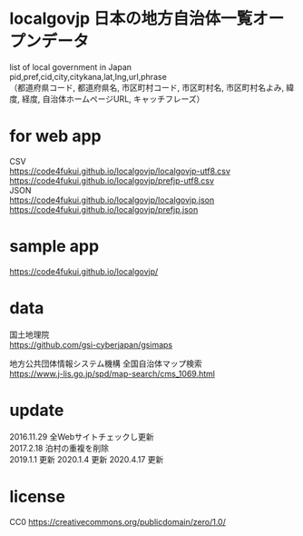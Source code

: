 # localgovjp 日本の地方自治体一覧オープンデータ
list of local government in Japan  
pid,pref,cid,city,citykana,lat,lng,url,phrase  
（都道府県コード, 都道府県名, 市区町村コード, 市区町村名, 市区町村名よみ, 緯度, 経度, 自治体ホームページURL, キャッチフレーズ）  

# for web app
CSV  
https://code4fukui.github.io/localgovjp/localgovjp-utf8.csv  
https://code4fukui.github.io/localgovjp/prefjp-utf8.csv  
JSON  
https://code4fukui.github.io/localgovjp/localgovjp.json  
https://code4fukui.github.io/localgovjp/prefjp.json  

# sample app
https://code4fukui.github.io/localgovjp/  

# data
国土地理院  
https://github.com/gsi-cyberjapan/gsimaps  

地方公共団体情報システム機構 全国自治体マップ検索  
https://www.j-lis.go.jp/spd/map-search/cms_1069.html  

# update
2016.11.29 全Webサイトチェックし更新  
2017.2.18 泊村の重複を削除  
2019.1.1 更新
2020.1.4 更新
2020.4.17 更新

# license
CC0 https://creativecommons.org/publicdomain/zero/1.0/  
